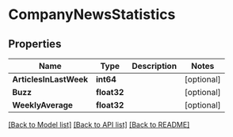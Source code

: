 # CompanyNewsStatistics

## Properties

Name | Type | Description | Notes
------------ | ------------- | ------------- | -------------
**ArticlesInLastWeek** | **int64** |  | [optional] 
**Buzz** | **float32** |  | [optional] 
**WeeklyAverage** | **float32** |  | [optional] 

[[Back to Model list]](../README.md#documentation-for-models) [[Back to API list]](../README.md#documentation-for-api-endpoints) [[Back to README]](../README.md)


